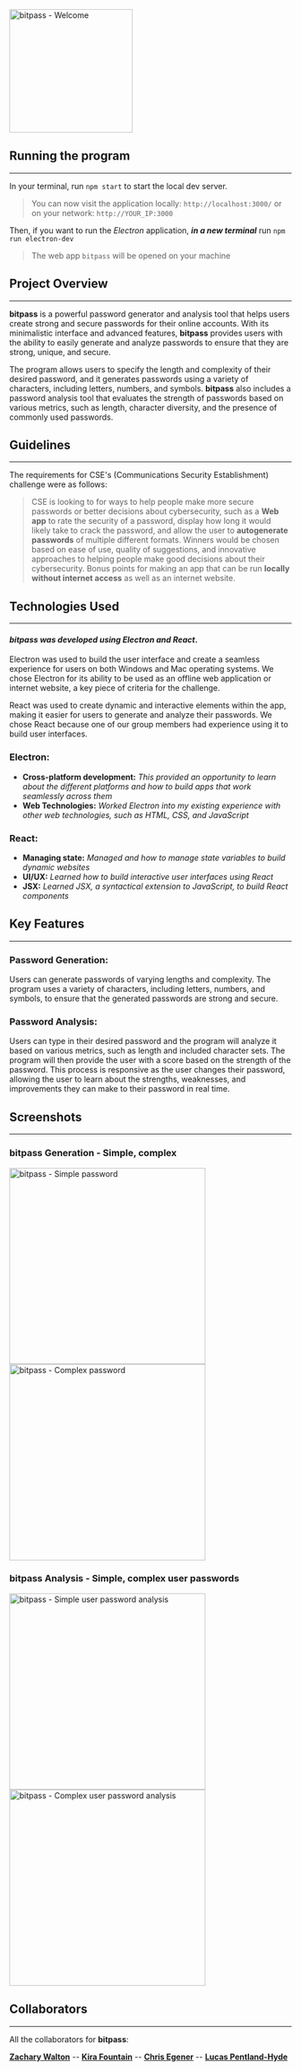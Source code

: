 
<a href="https://devpost.com/software/bit-pass">
  <img src="bitpass_title.png" alt="bitpass - Welcome" width="220">
</a>

## Running the program

---
In your terminal, run `npm start` to start the local dev server. 
>You can now visit the application locally: `http://localhost:3000/` or on your network: `http://YOUR_IP:3000`

Then, if you want to run the *Electron* application, ***in a new terminal*** 
run `npm run electron-dev`
>The web app `bitpass` will be opened on your machine

## Project Overview

---
**bitpass** is a powerful password generator and analysis tool that helps users
create strong and secure passwords for their online accounts. With its minimalistic
interface and advanced features, **bitpass** provides users with the ability to easily
generate and analyze passwords to ensure that they are strong, unique, and secure.

The program allows users to specify the length and complexity of their desired password,
and it generates passwords using a variety of characters, including letters, numbers, and
symbols. **bitpass** also includes a password analysis tool that evaluates the strength of
passwords based on various metrics, such as length, character diversity, and the presence of
commonly used passwords.

## Guidelines

---
The requirements for CSE's (Communications Security Establishment) challenge were as follows:

> CSE is looking to for ways to help people make more secure passwords
> or better decisions about cybersecurity, such as a **Web app** to rate the
> security of a password, display how long it would likely take to crack
> the password, and allow the user to **autogenerate passwords** of multiple
> different formats. Winners would be chosen based on ease of use,
> quality of suggestions, and innovative approaches to helping people
> make good decisions about their cybersecurity. Bonus points for making
> an app that can be run **locally without internet access** as well as an
> internet website.

## Technologies Used

---

#### ***bitpass** was developed using **Electron** and **React***.

Electron was used to build the user interface and create a seamless experience for users on both
Windows and Mac operating systems. We chose Electron for its ability to be used as an offline web application or
internet website, a key piece of criteria for the challenge.

React was used to create dynamic and interactive elements within the app, making it easier for users to
generate and analyze their passwords. We chose React because one of our group members had experience using
it to build user interfaces.


### Electron:

- **Cross-platform development:** _This provided an opportunity to learn about the different platforms
  and how to build apps that work seamlessly across them_
- **Web Technologies:** _Worked Electron into my existing experience with other web technologies, such as
  HTML, CSS, and JavaScript_

### React:

- **Managing state:** _Managed and how to manage state variables to build dynamic websites_
- **UI/UX:** _Learned how to build interactive user interfaces using React_
- **JSX:** _Learned JSX, a syntactical extension to JavaScript, to build React components_

## Key Features

---
### Password Generation:

Users can generate passwords of varying lengths and complexity. The program uses a variety of characters, including
letters, numbers, and symbols, to ensure that the generated passwords are strong and secure.
### Password Analysis:
Users can type in their desired password and the program will analyze it based on various metrics, 
such as length and included character sets. The program will then provide the user with a score based 
on the strength of the password. This process is responsive as the user changes their password, allowing 
the user to learn about the strengths, weaknesses, and improvements they can make to their password in real time.
## Screenshots

---
### bitpass Generation - Simple, complex
<a href="https://devpost.com/software/bit-pass" target="_blank">
  <img width="350px" src="simple_gen.png" alt="bitpass - Simple password">
  <img width="350px" src="complex_gen.png" alt="bitpass - Complex password">
</a>

### bitpass Analysis - Simple, complex user passwords
<a href="https://devpost.com/software/bit-pass" target="_blank">
  <img width="350px" src="simple_ana.png" alt="bitpass - Simple user password analysis">
  <img  width="350px" src="complex_ana.png" alt="bitpass - Complex user password analysis">
</a> 



## Collaborators

---
All the collaborators for **bitpass**:

**[Zachary Walton](https://github.com/zackwalton)** --
**[Kira Fountain](https://github.com/shinykiwi)** --
**[Chris Egener](https://github.com/chrisegener22)** --
**[Lucas Pentland-Hyde](https://github.com/lucasadilla)**

